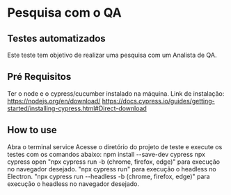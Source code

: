 # Pesquisa com o QA 

## Testes automatizados
Este teste tem objetivo de realizar uma pesquisa com um Analista de QA.

## Pré Requisitos 
Ter o node e o cypress/cucumber instalado na máquina.
Link de instalação:
https://nodejs.org/en/download/ 
https://docs.cypress.io/guides/getting-started/installing-cypress.html#Direct-download

## How to use
Abra o terminal service
Acesse o diretório do projeto de teste e execute os testes com os comandos abaixo: 
npm install --save-dev cypress 
npx cypress open 
"npx cypress run -b (chrome, firefox, edge)" para execução no navegador desejado.
"npx cypress run" para execução o headless no Electron.
"npx cypress run --headless -b (chrome, firefox, edge)" para execução o headless no navegador desejado.


